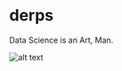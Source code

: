 # derps
Data Science is an Art, Man.

![alt text](https://raw.githubusercontent.com/mbriley/derps/master/output/bobsled3.gif)
